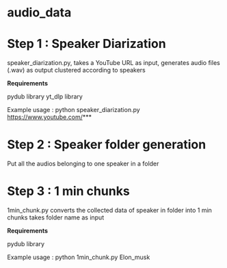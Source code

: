 # audio_data
# Step 1 : Speaker Diarization
speaker_diarization.py, takes a YouTube URL as input, generates audio files (.wav) as output clustered according to speakers

**Requirements**

pydub library
yt_dlp library

Example usage :
python speaker_diarization.py https://www.youtube.com/***

# Step 2 : Speaker folder generation

Put all the audios belonging to one speaker in a folder

# Step 3 :  1 min chunks
1min_chunk.py converts the collected data of speaker in  folder into 1 min chunks takes folder name as input 

**Requirements**

pydub library

Example usage :
python 1min_chunk.py Elon_musk

